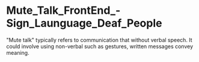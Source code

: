 # Mute_Talk_FrontEnd_-Sign_Launguage_Deaf_People
"Mute talk" typically refers to communication that without verbal speech. It could involve using non-verbal such as gestures, written messages convey meaning.
